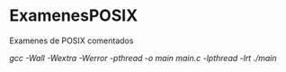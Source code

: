 # ExamenesPOSIX
Examenes de POSIX comentados 

*gcc -Wall -Wextra -Werror -pthread -o main main.c -lpthread -lrt*
*./main*
